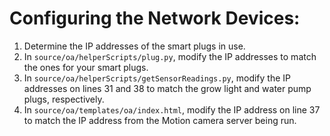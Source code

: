 # Configuring the Network Devices:
1. Determine the IP addresses of the smart plugs in use.
2. In `source/oa/helperScripts/plug.py`, modify the IP addresses to match the ones for your smart plugs.
3. In `source/oa/helperScripts/getSensorReadings.py`, modify the IP addresses on lines 31 and 38 to match the grow light and water pump plugs, respectively.
4. In `source/oa/templates/oa/index.html`, modify the IP address on line 37 to match the IP address from the Motion camera server being run.
